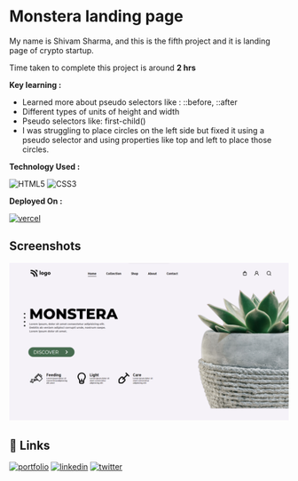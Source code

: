 
# Monstera landing page

My name is Shivam Sharma, and this is the fifth project and it is landing page of crypto startup.


 Time taken to complete this project is around **2 hrs**

**Key learning :** 

- Learned more about pseudo selectors like : ::before, ::after
- Different types of units of height and width
- Pseudo selectors like: first-child()
- I was struggling to place circles on the left side but fixed it using a pseudo selector and using properties like top and left to place those circles.


**Technology Used :**

![HTML5](https://img.shields.io/badge/html5-%23E34F26.svg?style=for-the-badge&logo=html5&logoColor=white)
![CSS3](https://img.shields.io/badge/css3-%231572B6.svg?style=for-the-badge&logo=css3&logoColor=white)


**Deployed On :** 

[![vercel](https://img.shields.io/badge/vercel-%23000000.svg?style=for-the-badge&logo=vercel&logoColor=white)](https://fsjs-project-6.vercel.app/)




## Screenshots


![App Screenshot](./6.png)


## 🔗 Links

[![portfolio](https://img.shields.io/badge/my_portfolio-000?style=for-the-badge&logo=ko-fi&logoColor=white)](https://shivamsharma.vercel.app/)
[![linkedin](https://img.shields.io/badge/linkedin-0A66C2?style=for-the-badge&logo=linkedin&logoColor=white)](https://www.linkedin.com/in/emshivam/)
[![twitter](https://img.shields.io/badge/twitter-1DA1F2?style=for-the-badge&logo=twitter&logoColor=white)](https://twitter.com/_sharmashivam)

